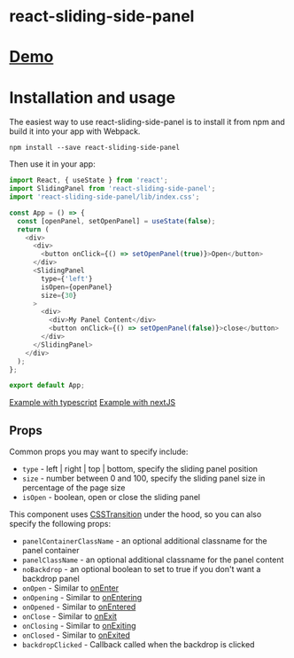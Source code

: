 # react-sliding-side-panel

# [Demo](https://benedictegiraud.github.io/react-sliding-side-panel/)

# Installation and usage

The easiest way to use react-sliding-side-panel is to install it from npm and build it into your app with Webpack.

```
npm install --save react-sliding-side-panel
```

Then use it in your app:

```js
import React, { useState } from 'react';
import SlidingPanel from 'react-sliding-side-panel';
import 'react-sliding-side-panel/lib/index.css';

const App = () => {
  const [openPanel, setOpenPanel] = useState(false);
  return (
    <div>
      <div>
        <button onClick={() => setOpenPanel(true)}>Open</button>
      </div>
      <SlidingPanel
        type={'left'}
        isOpen={openPanel}
        size={30}
      >
        <div>
          <div>My Panel Content</div>
          <button onClick={() => setOpenPanel(false)}>close</button>
        </div>
      </SlidingPanel>
    </div>
  );
};

export default App;
```

[Example with typescript](https://github.com/BenedicteGiraud/react-sliding-side-panel/tree/master/examples/example2-typescript)
[Example with nextJS](https://github.com/BenedicteGiraud/react-sliding-side-panel/tree/master/examples/example3-nextjs)

## Props

Common props you may want to specify include:

- `type` - left | right | top | bottom, specify the sliding panel position
- `size` - number between 0 and 100, specify the sliding panel size in percentage of the page size
- `isOpen` - boolean, open or close the sliding panel

This component uses [CSSTransition](http://reactcommunity.org/react-transition-group/css-transition) under the hood, so you can also specify the following props:

- `panelContainerClassName` - an optional additional classname for the panel container
- `panelClassName` - an optional additional classname for the panel content
- `noBackdrop` - an optional boolean to set to true if you don't want a backdrop panel
- `onOpen` - Similar to [onEnter](http://reactcommunity.org/react-transition-group/css-transition#CSSTransition-prop-onEnter)
- `onOpening` - Similar to [onEntering](http://reactcommunity.org/react-transition-group/css-transition#CSSTransition-prop-onEntering)
- `onOpened` - Similar to [onEntered](http://reactcommunity.org/react-transition-group/css-transition#CSSTransition-prop-onEntered)
- `onClose` - Similar to [onExit](http://reactcommunity.org/react-transition-group/css-transition#CSSTransition-prop-onExit)
- `onClosing` - Similar to [onExiting](http://reactcommunity.org/react-transition-group/css-transition#CSSTransition-prop-onExiting)
- `onClosed` - Similar to [onExited](http://reactcommunity.org/react-transition-group/css-transition#CSSTransition-prop-onExited)
- `backdropClicked` - Callback called when the backdrop is clicked